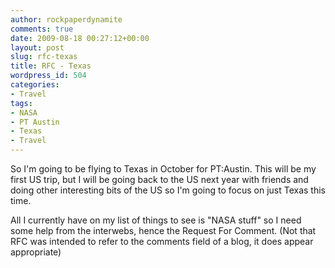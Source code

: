 ```yaml
---
author: rockpaperdynamite
comments: true
date: 2009-08-18 00:27:12+00:00
layout: post
slug: rfc-texas
title: RFC - Texas
wordpress_id: 504
categories:
- Travel
tags:
- NASA
- PT Austin
- Texas
- Travel
---
```


So I'm going to be flying to Texas in October for PT:Austin. This will be my first US trip, but I will be going back to the US next year with friends and doing other interesting bits of the US so I'm going to focus on just Texas this time.

All I currently have on my list of things to see is "NASA stuff" so I need some help from the interwebs, hence the Request For Comment. (Not that RFC was intended to refer to the comments field of a blog, it does appear appropriate)
